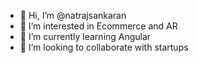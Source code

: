 - 👋 Hi, I’m @natrajsankaran
- 👀 I’m interested in Ecommerce and AR
- 🌱 I’m currently learning Angular
- 💞️ I’m looking to collaborate with startups
<!---
- 📫 How to reach me ...
--->

<!---
natrajsankaran/natrajsankaran is a ✨ special ✨ repository because its `README.md` (this file) appears on your GitHub profile.
You can click the Preview link to take a look at your changes.
--->
